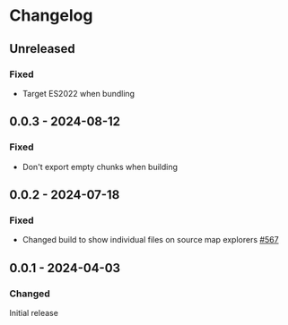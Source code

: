 # Changelog

## Unreleased

### Fixed

- Target ES2022 when bundling

## 0.0.3 - 2024-08-12

### Fixed

- Don't export empty chunks when building

## 0.0.2 - 2024-07-18

### Fixed

- Changed build to show individual files on source map explorers [#567](https://github.com/polkadot-api/polkadot-api/pull/567)

## 0.0.1 - 2024-04-03

### Changed

Initial release

